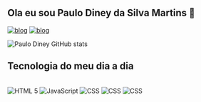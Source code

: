 ## Ola eu sou Paulo Diney da Silva Martins 👋   
[![blog](https://img.shields.io/badge/Instagram-E4405F?style=for-the-badge&logo=instagram&logoColor=white)](https://www.instagram.com/paulodiney/
 )
[![blog](https://img.shields.io/badge/LinkedIn-0077B5?style=for-the-badge&logo=linkedin&logoColor=white)](https://www.linkedin.com/in/paulo-martins-531519239/)

![Paulo Diney GitHub stats](https://github-readme-stats.vercel.app/api?username=PauloDiney&show_icons=true&theme=dracula)

## Tecnologia do meu dia a dia

<div style="display: inline_block"><br/>
 <img  aligin="center" alt="HTML 5" src="https://img.shields.io/badge/HTML5-E34F26?style=for-the-badge&logo=html5&logoColor=white" >
 <img  aligin="center" alt="JavaScript" src="https://img.shields.io/badge/JavaScript-F7DF1E?style=for-the-badge&logo=javascript&logoColor=black" >
 <img  aligin="center" alt="CSS" src="https://img.shields.io/badge/CSS-239120?&style=for-the-badge&logo=css3&logoColor=white" >
 <img  aligin="center" alt="CSS" src="https://img.shields.io/badge/C%23-239120?style=for-the-badge&logo=c-sharp&logoColor=white" >
 <img  aligin="center" alt="CSS" src="https://img.shields.io/badge/Unity-100000?style=for-the-badge&logo=unity&logoColor=white" >
</div>

